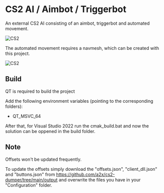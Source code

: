# CS2 AI / Aimbot / Triggerbot

An external CS2 AI consisting of an aimbot, triggerbot and automated movement.

![CS2](/readme_files/Mainwindow.png)

The automated movement requires a navmesh, which can be created with this project.

![CS2](/readme_files/Navmesh-Editor.png)

## Build

QT is required to build the project

Add the following environment variables (pointing to the corresponding folders):

* QT_MSVC_64

After that, for Visual Studio 2022 run the cmak_build.bat and now the solution can be oppened in the build folder.

## Note

Offsets won't be updated frequently.

To update the offsets simply download the "offsets.json", "client_dll.json" and "buttons.json" from https://github.com/a2x/cs2-dumper/tree/main/output and overwrite the files you have in your "Configuration" folder.

